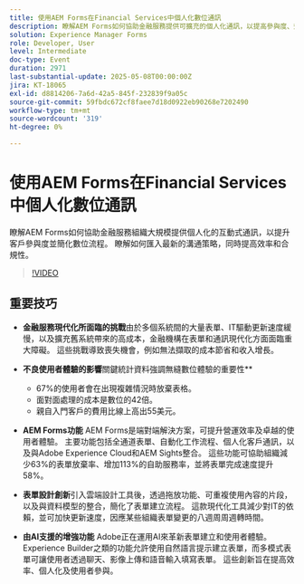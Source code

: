 ```yaml
---
title: 使用AEM Forms在Financial Services中個人化數位通訊
description: 瞭解AEM Forms如何協助金融服務提供可擴充的個人化通訊，以提高參與度、效率和合規性。
solution: Experience Manager Forms
role: Developer, User
level: Intermediate
doc-type: Event
duration: 2971
last-substantial-update: 2025-05-08T00:00:00Z
jira: KT-18065
exl-id: d8814206-7a6d-42a5-845f-232839f9a05c
source-git-commit: 59fbdc672cf8faee7d18d0922eb90268e7202490
workflow-type: tm+mt
source-wordcount: '319'
ht-degree: 0%

---
```


# 使用AEM Forms在Financial Services中個人化數位通訊

瞭解AEM Forms如何協助金融服務組織大規模提供個人化的互動式通訊，以提升客戶參與度並簡化數位流程。 瞭解如何匯入最新的溝通策略，同時提高效率和合規性。

>[!VIDEO](https://video.tv.adobe.com/v/3458104/?learn=on&enablevpops)

## 重要技巧

* **金融服務現代化所面臨的挑戰**&#x200B;由於多個系統間的大量表單、IT驅動更新速度緩慢，以及擴充舊系統帶來的高成本，金融機構在表單和通訊現代化方面面臨重大障礙。 這些挑戰導致喪失機會，例如無法擷取的成本節省和收入增長。

* **不良使用者體驗的影響**&#x200B;關鍵統計資料強調無縫數位體驗的重要性**

   * 67%的使用者會在出現複雜情況時放棄表格。
   * 面對面處理的成本是數位的42倍。
   * 親自入門客戶的費用比線上高出55美元。

* **AEM Forms功能** AEM Forms是端對端解決方案，可提升營運效率及卓越的使用者體驗。 主要功能包括全通道表單、自動化工作流程、個人化客戶通訊，以及與Adobe Experience Cloud和AEM Sights整合。 這些功能可協助組織減少63%的表單放棄率、增加113%的自助服務率，並將表單完成速度提升58%。

* **表單設計創新**&#x200B;引入雲端設計工具後，透過拖放功能、可重複使用內容的片段，以及與資料模型的整合，簡化了表單建立流程。 這款現代化工具減少對IT的依賴，並可加快更新速度，因應某些組織表單變更的八週周周週轉時間。

* **由AI支援的增強功能** Adobe正在運用AI來革新表單建立和使用者體驗。 Experience Builder之類的功能允許使用自然語言提示建立表單，而多模式表單可讓使用者透過聊天、影像上傳和語音輸入填寫表單。 這些創新旨在提高效率、個人化及使用者參與。
